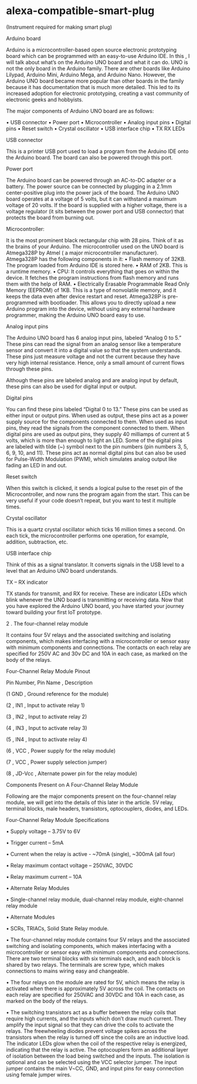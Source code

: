 # alexa-compatible-smart-plug
(Instrument required for making smart plug)

Arduino board


Arduino is a microcontroller-based open source electronic prototyping board which can be programmed with an easy-to-use Arduino IDE.
In this , I will talk about what’s on the Arduino UNO board and what it can do. UNO is not the only board in the Arduino family. There are other boards like Arduino Lilypad, Arduino Mini, Arduino Mega, and Arduino Nano. However, the Arduino UNO board became more popular than other boards in the family because it has documentation that is much more detailed. This led to its increased adoption for electronic prototyping, creating a vast community of electronic geeks and hobbyists.


The major components of Arduino UNO board are as follows:

•	USB connector
•	Power port
•	Microcontroller
•	Analog input pins
•	Digital pins
•	Reset switch
•	Crystal oscillator
•	USB interface chip
•	TX RX LEDs


USB connector

This is a printer USB port used to load a program from the Arduino IDE onto the Arduino board. The board can also be powered through this port.

Power port

The Arduino board can be powered through an AC-to-DC adapter or a battery. The power source can be connected by plugging in a 2.1mm center-positive plug into the power jack of the board.
The Arduino UNO board operates at a voltage of 5 volts, but it can withstand a maximum voltage of 20 volts. If the board is supplied with a higher voltage, there is a voltage regulator (it sits between the power port and USB connector) that protects the board from burning out.

Microcontroller:

It is the most prominent black rectangular chip with 28 pins. Think of it as the brains of your Arduino. The microcontroller used on the UNO board is Atmega328P by Atmel ( a major microcontroller manufacturer). Atmega328P has the following components in it:
•	Flash memory of 32KB. The program loaded from Arduino IDE is stored here.
•	RAM of 2KB. This is a runtime memory.
•	CPU: It controls everything that goes on within the device. It fetches the program instructions from flash memory and runs them with the help of RAM.
•	Electrically Erasable Programmable Read Only Memory (EEPROM) of 1KB. This is a type of nonvolatile memory, and it keeps the data even after device restart and reset.
Atmega328P is pre-programmed with bootloader. This allows you to directly upload a new Arduino program into the device, without using any external hardware programmer, making the Arduino UNO board easy to use.

Analog input pins

The Arduino UNO board has 6 analog input pins, labeled “Analog 0 to 5.” These pins can read the signal from an analog sensor like a temperature sensor and convert it into a digital value so that the system understands. These pins just measure voltage and not the current because they have very high internal resistance. Hence, only a small amount of current flows through these pins.

Although these pins are labeled analog and are analog input by default, these pins can also be used for digital input or output.


Digital pins

You can find these pins labeled “Digital 0 to 13.” These pins can be used as either input or output pins. When used as output, these pins act as a power supply source for the components connected to them. When used as input pins, they read the signals from the component connected to them.
When digital pins are used as output pins, they supply 40 milliamps of current at 5 volts, which is more than enough to light an LED.
Some of the digital pins are labeled with tilde (~) symbol next to the pin numbers (pin numbers 3, 5, 6, 9, 10, and 11). These pins act as normal digital pins but can also be used for Pulse-Width Modulation (PWM), which simulates analog output like fading an LED in and out.

Reset switch

When this switch is clicked, it sends a logical pulse to the reset pin of the Microcontroller, and now runs the program again from the start. This can be very useful if your code doesn’t repeat, but you want to test it multiple times.

Crystal oscillator

This is a quartz crystal oscillator which ticks 16 million times a second. On each tick, the microcontroller performs one operation, for example, addition, subtraction, etc.

USB interface chip

Think of this as a signal translator. It converts signals in the USB level to a level that an Arduino UNO board understands.

TX – RX indicator

TX stands for transmit, and RX for receive. These are indicator LEDs which blink whenever the UNO board is transmitting or receiving data.
Now that you have explored the Arduino UNO board, you have started your journey toward building your first IoT prototype.

2 . The four-channel relay module

It contains four 5V relays and the associated switching and isolating components, which makes interfacing with a microcontroller or sensor easy with minimum components and connections. The contacts on each relay are specified for 250V AC and 30v DC and 10A in each case, as marked on the body of the relays.

Four-Channel Relay Module Pinout

Pin Number,	Pin Name	, Description

(1           	GND    ,   Ground reference for the module)

(2     ,    	 IN1	    ,  Input to activate relay 1)

(3	     ,     IN2      ,	  Input to activate relay 2)

(4	     ,     IN3	     ,  Input to activate relay 3)

(5	     ,     IN4	     ,  Input to activate relay 4)

(6      ,    	 VCC	    ,  Power supply for the relay module)

(7      ,  	 VCC	     ,  Power supply selection jumper)

(8	     ,     JD-Vcc   ,   Alternate power pin for the relay module)


Components Present on A Four-Channel Relay Module

Following are the major components present on the four-channel relay module, we will get into the details of this later in the article.
5V relay, terminal blocks, male headers, transistors, optocouplers, diodes, and LEDs.
 
Four-Channel Relay Module Specifications

•	Supply voltage – 3.75V to 6V

•	Trigger current – 5mA

•	Current when the relay is active - ~70mA (single), ~300mA (all four)

•	Relay maximum contact voltage – 250VAC, 30VDC

•	Relay maximum current – 10A

•	Alternate Relay Modules

•	Single-channel relay module, dual-channel relay module, eight-channel relay module

•	Alternate Modules

•	SCRs, TRIACs, Solid State Relay module.

•	The four-channel relay module contains four 5V relays and the associated switching and isolating components, which makes interfacing with a microcontroller or sensor easy with minimum components and connections. There are two terminal blocks with six terminals each, and each block is shared by two relays. The terminals are screw type, which makes connections to mains wiring easy and changeable.

•	The four relays on the module are rated for 5V, which means the relay is activated when there is approximately 5V across the coil. The contacts on each relay are specified for 250VAC and 30VDC and 10A in each case, as marked on the body of the relays.

•	The switching transistors act as a buffer between the relay coils that require high currents, and the inputs which don’t draw much current. They amplify the input signal so that they can drive the coils to activate the relays. The freewheeling diodes prevent voltage spikes across the transistors when the relay is turned off since the coils are an inductive load. The indicator LEDs glow when the coil of the respective relay is energized, indicating that the relay is active. The optocouplers form an additional layer of isolation between the load being switched and the inputs. The isolation is optional and can be selected using the VCC selector jumper. The input jumper contains the main V¬CC, GND, and input pins for easy connection using female jumper wires.






